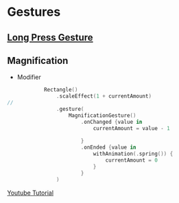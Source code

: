 
# Gestures

 [Long Press Gesture](basics/Gesture.md)
---

## Magnification
* Modifier
```swift
            Rectangle()
                .scaleEffect(1 + currentAmount)
//
                .gesture(
                    MagnificationGesture()
                        .onChanged {value in
                            currentAmount = value - 1
                            
                        }
                        .onEnded {value in
                            withAnimation(.spring()) {
                                currentAmount = 0
                            }
                        }
                )
```
[Youtube Tutorial](https://www.youtube.com/watch?v=RkfJoNzfJ8w&t=0s)

